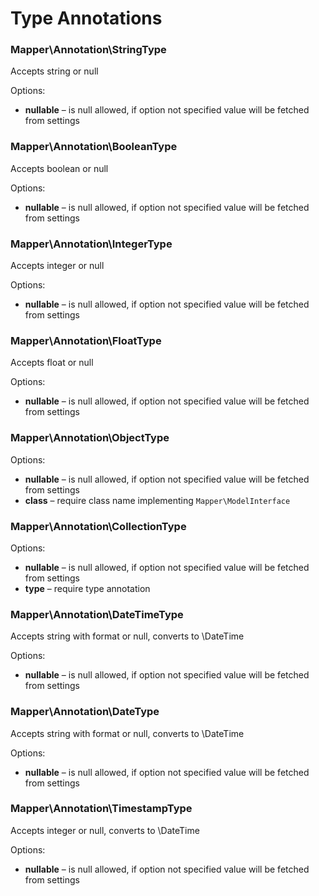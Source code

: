 # Type Annotations

### Mapper\Annotation\StringType
Accepts string or null

Options:
 * **nullable** – is null allowed, if option not specified value will be fetched from settings
    
### Mapper\Annotation\BooleanType
Accepts boolean or null

Options:
 * **nullable** – is null allowed, if option not specified value will be fetched from settings
    
### Mapper\Annotation\IntegerType
Accepts integer or null

Options:
 * **nullable** – is null allowed, if option not specified value will be fetched from settings
    
### Mapper\Annotation\FloatType
Accepts float or null

Options:
 * **nullable** – is null allowed, if option not specified value will be fetched from settings
    
### Mapper\Annotation\ObjectType
Options:
 * **nullable** – is null allowed, if option not specified value will be fetched from settings
 * **class** – require class name implementing `Mapper\ModelInterface`

### Mapper\Annotation\CollectionType
Options:
 * **nullable** – is null allowed, if option not specified value will be fetched from settings
 * **type** – require type annotation

### Mapper\Annotation\DateTimeType
Accepts string with format or null, converts to \DateTime

Options:
 * **nullable** – is null allowed, if option not specified value will be fetched from settings
    
### Mapper\Annotation\DateType
Accepts string with format or null, converts to \DateTime

Options:
 * **nullable** – is null allowed, if option not specified value will be fetched from settings
    
### Mapper\Annotation\TimestampType
Accepts integer or null, converts to \DateTime

Options:
 * **nullable** – is null allowed, if option not specified value will be fetched from settings
